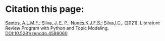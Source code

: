 # Citation this page:

[Santos, A.L.M.F.](http://lattes.cnpq.br/1030756025619809); [Silva, J. E. P.](http://lattes.cnpq.br/5464670038922392);
[Nunes,K.J.F.S.](http://lattes.cnpq.br/8701754979998018); [Silva,I.C.](http://lattes.cnpq.br/4922228816252524). (2021). Literature Review Program with Python and Topic Modeling. [DOI:10.5281/zenodo.4588060](https://github.com/andrelmfsantos/ISSN21772436/tree/v1.0.0)
